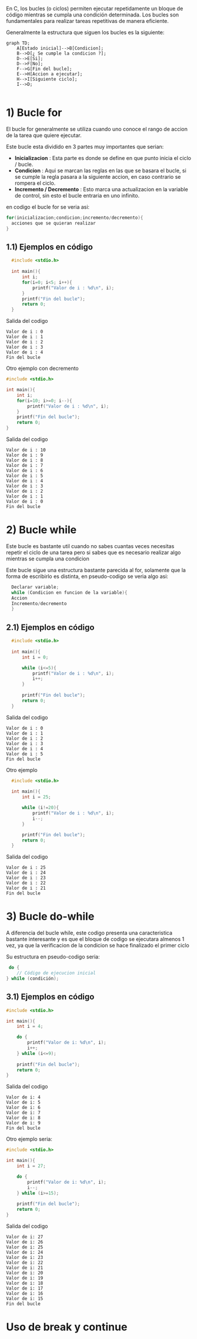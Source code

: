 En C, los bucles (o ciclos) permiten ejecutar repetidamente un bloque de código mientras se cumpla una condición determinada. 
Los bucles son fundamentales para realizar tareas repetitivas de manera eficiente.

Generalmente la estructura que siguen los bucles es la siguiente: 

```mermaid
graph TD;
    A[Estado inicial]-->B[Condicion];
    B-->D[¿ Se cumple la condicion ?];
    D-->E[Si];
    D-->F[No];
    F-->G[Fin del bucle];
    E-->H[Accion a ejecutar];
    H-->I[Siguiente ciclo];
    I-->D;


```

# 1) Bucle for
El bucle for generalmente se utiliza cuando uno conoce el rango de accion de la tarea que quiere ejecutar.

Este bucle esta dividido en 3 partes muy importantes que serian: 
* **Inicializacion** : Esta parte es donde se define en que punto inicia el ciclo / bucle.
* **Condicion** : Aqui se marcan las reglas en las que se basara el bucle, si se cumple la regla pasara a la siguiente accion, en caso contrario se rompera el ciclo.
* **Incremento / Decremento** : Esto marca una actualizacion en la variable de control, sin esto el bucle entraria en uno infinito.

en codigo el bucle for se veria asi: 

```c
for(inicializacion;condicion;incremento/decremento){
  acciones que se quieran realizar
}
```
## 1.1) Ejemplos en código
```c
  #include <stdio.h> 
  
  int main(){
      int i;
      for(i=0; i<5; i++){ 
          printf("Valor de i : %d\n", i);
      }
      printf("Fin del bucle");
      return 0;
  }
```
Salida del codigo

```
Valor de i : 0
Valor de i : 1
Valor de i : 2
Valor de i : 3
Valor de i : 4
Fin del bucle
```
Otro ejemplo con decremento

```c
#include <stdio.h> 

int main(){
    int i;
    for(i=10; i>=0; i--){ 
        printf("Valor de i : %d\n", i);
    }
    printf("Fin del bucle");
    return 0;
}
```
Salida del codigo 

```
Valor de i : 10
Valor de i : 9
Valor de i : 8
Valor de i : 7
Valor de i : 6
Valor de i : 5
Valor de i : 4
Valor de i : 3
Valor de i : 2
Valor de i : 1
Valor de i : 0
Fin del bucle
```

# 2) Bucle while
Este bucle es bastante util cuando no sabes cuantas veces necesitas repetir el ciclo de una tarea pero si sabes que es necesario realizar algo mientras se cumpla una condicion

Este bucle sigue una estructura bastante parecida al for, solamente que la forma de escribirlo es distinta, en pseudo-codigo se veria algo asi:

```c
  Declarar variable;
  while (Condicion en funcion de la variable){
  Accion
  Incremento/decremento
  }
```
## 2.1) Ejemplos en código

```c
  #include <stdio.h> 
  
  int main(){
      int i = 0;

      while (i<=5){
          printf("Valor de i : %d\n", i);
          i++;
      }
      
      printf("Fin del bucle");
      return 0;
  }
```

Salida del codigo 

```
Valor de i : 0
Valor de i : 1
Valor de i : 2
Valor de i : 3
Valor de i : 4
Valor de i : 5
Fin del bucle
```

Otro ejemplo

```c
  #include <stdio.h> 
  
  int main(){
      int i = 25;

      while (i!=20){
          printf("Valor de i : %d\n", i);
          i--;
      }

      printf("Fin del bucle");
      return 0;
  }
```

Salida del codigo

```
Valor de i : 25
Valor de i : 24
Valor de i : 23
Valor de i : 22
Valor de i : 21
Fin del bucle
```

# 3) Bucle do-while 

A diferencia del bucle while, este codigo presenta una caracteristica bastante interesante y es que el bloque de codigo se ejecutara almenos 1 vez,
 ya que la verificacion de la condicion se hace finalizado el primer ciclo

 Su estructura en pseudo-codigo seria:
 
```c
 do {
    // Código de ejecucion inicial
} while (condición);
```

## 3.1) Ejemplos en código
```c
#include <stdio.h> 

int main(){
    int i = 4;

    do {
        printf("Valor de i: %d\n", i);
        i++;
    } while (i<=9);
 
    printf("Fin del bucle");
    return 0;
}
```

Salida del codigo 

```
Valor de i: 4
Valor de i: 5
Valor de i: 6
Valor de i: 7
Valor de i: 8
Valor de i: 9
Fin del bucle
```
Otro ejemplo seria:

```c
#include <stdio.h> 

int main(){
    int i = 27;

    do {
        printf("Valor de i: %d\n", i);
        i--;
    } while (i>=15);
 
    printf("Fin del bucle");
    return 0;
}
```

Salida del codigo

```
Valor de i: 27
Valor de i: 26
Valor de i: 25
Valor de i: 24
Valor de i: 23
Valor de i: 22
Valor de i: 21
Valor de i: 20
Valor de i: 19
Valor de i: 18
Valor de i: 17
Valor de i: 16
Valor de i: 15
Fin del bucle
```

# Uso de break y continue
